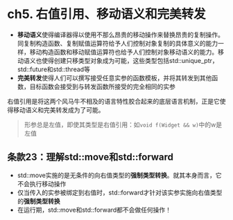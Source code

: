 # ch5. 右值引用、移动语义和完美转发

- **移动语义**使得编译器得以使用不那么昂贵的移动操作来替换昂贵的复制操作。同复制构造函数、复制赋值运算符给予人们控制对象复制的具体意义的能力一样，移动构造函数和移动赋值运算符也给予人们控制对象移动语义的能力。移动语义也使得创建只移类型对象成为可能，这些类型包括std::unique_ptr，std::future和std::thread等
- **完美转发**使得人们可以撰写接受任意实参的函数模板，并将其转发到其他函数，目标函数会接受到与转发函数所接受的完全相同的实参

右值引用是将这两个风马牛不相及的语言特性胶合起来的底层语言机制，正是它使得移动语义和完美转发成为了可能。

> 形参总是左值，即使其类型是右值引用：如`void f(Widget && w)`中的w是左值

## 条款23：理解std::move和std::forward

- std::move实施的是无条件的向右值类型的**强制类型转换**。就其本身而言，它不会执行移动操作
- 仅当传入的实参被绑定到右值时，std::forward才针对该实参实施向右值类型的**强制类型转换**
- 在运行期，std::move和std::forward都不会做任何操作！

